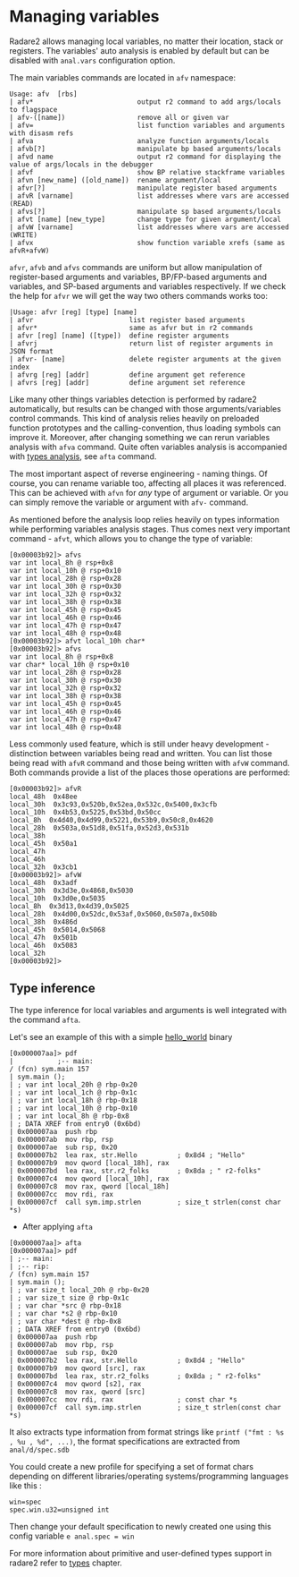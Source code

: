 # Managing variables

Radare2 allows managing local variables, no matter their location, stack or registers.
The variables' auto analysis is enabled by default but can be disabled with `anal.vars`
configuration option.

The main variables commands are located in `afv` namespace:

```
Usage: afv  [rbs]
| afv*                          output r2 command to add args/locals to flagspace
| afv-([name])                  remove all or given var
| afv=                          list function variables and arguments with disasm refs
| afva                          analyze function arguments/locals
| afvb[?]                       manipulate bp based arguments/locals
| afvd name                     output r2 command for displaying the value of args/locals in the debugger
| afvf                          show BP relative stackframe variables
| afvn [new_name] ([old_name])  rename argument/local
| afvr[?]                       manipulate register based arguments
| afvR [varname]                list addresses where vars are accessed (READ)
| afvs[?]                       manipulate sp based arguments/locals
| afvt [name] [new_type]        change type for given argument/local
| afvW [varname]                list addresses where vars are accessed (WRITE)
| afvx                          show function variable xrefs (same as afvR+afvW)
```

`afvr`, `afvb` and `afvs` commands are uniform but allow manipulation of
register-based arguments and variables, BP/FP-based arguments and variables,
and SP-based arguments and variables respectively.
If we check the help for `afvr` we will get the way two others commands works too:

```
|Usage: afvr [reg] [type] [name]
| afvr                        list register based arguments
| afvr*                       same as afvr but in r2 commands
| afvr [reg] [name] ([type])  define register arguments
| afvrj                       return list of register arguments in JSON format
| afvr- [name]                delete register arguments at the given index
| afvrg [reg] [addr]          define argument get reference
| afvrs [reg] [addr]          define argument set reference
```

Like many other things variables detection is performed by radare2 automatically, but results
can be changed with those arguments/variables control commands. This kind of analysis
relies heavily on preloaded function prototypes and the calling-convention, thus loading symbols
can improve it. Moreover, after changing something we can rerun variables analysis with
`afva` command. Quite often variables analysis is accompanied with
[types analysis](types.md), see `afta` command.

The most important aspect of reverse engineering - naming things. Of course, you can rename
variable too, affecting all places it was referenced. This can be achieved with `afvn` for
_any_ type of argument or variable. Or you can simply remove the variable or argument with
`afv-` command.

As mentioned before the analysis loop relies heavily on types information while performing
variables analysis stages. Thus comes next very important command - `afvt`, which
allows you to change the type of variable:

```
[0x00003b92]> afvs
var int local_8h @ rsp+0x8
var int local_10h @ rsp+0x10
var int local_28h @ rsp+0x28
var int local_30h @ rsp+0x30
var int local_32h @ rsp+0x32
var int local_38h @ rsp+0x38
var int local_45h @ rsp+0x45
var int local_46h @ rsp+0x46
var int local_47h @ rsp+0x47
var int local_48h @ rsp+0x48
[0x00003b92]> afvt local_10h char*
[0x00003b92]> afvs
var int local_8h @ rsp+0x8
var char* local_10h @ rsp+0x10
var int local_28h @ rsp+0x28
var int local_30h @ rsp+0x30
var int local_32h @ rsp+0x32
var int local_38h @ rsp+0x38
var int local_45h @ rsp+0x45
var int local_46h @ rsp+0x46
var int local_47h @ rsp+0x47
var int local_48h @ rsp+0x48
```

Less commonly used feature, which is still under heavy development - distinction between
variables being read and written. You can list those being read with `afvR` command and those
being written with `afvW` command. Both commands provide a list of the places those operations
are performed:

```
[0x00003b92]> afvR
local_48h  0x48ee
local_30h  0x3c93,0x520b,0x52ea,0x532c,0x5400,0x3cfb
local_10h  0x4b53,0x5225,0x53bd,0x50cc
local_8h  0x4d40,0x4d99,0x5221,0x53b9,0x50c8,0x4620
local_28h  0x503a,0x51d8,0x51fa,0x52d3,0x531b
local_38h
local_45h  0x50a1
local_47h
local_46h
local_32h  0x3cb1
[0x00003b92]> afvW
local_48h  0x3adf
local_30h  0x3d3e,0x4868,0x5030
local_10h  0x3d0e,0x5035
local_8h  0x3d13,0x4d39,0x5025
local_28h  0x4d00,0x52dc,0x53af,0x5060,0x507a,0x508b
local_38h  0x486d
local_45h  0x5014,0x5068
local_47h  0x501b
local_46h  0x5083
local_32h
[0x00003b92]>
```

## Type inference

The type inference for local variables and arguments is well integrated with the command `afta`.

Let's see an example of this with a simple [hello_world](https://github.com/radareorg/radare2book/tree/master/examples/hello_world) binary

```
[0x000007aa]> pdf
|           ;-- main:
/ (fcn) sym.main 157
| sym.main ();
| ; var int local_20h @ rbp-0x20
| ; var int local_1ch @ rbp-0x1c
| ; var int local_18h @ rbp-0x18
| ; var int local_10h @ rbp-0x10
| ; var int local_8h @ rbp-0x8
| ; DATA XREF from entry0 (0x6bd)
| 0x000007aa  push rbp
| 0x000007ab  mov rbp, rsp
| 0x000007ae  sub rsp, 0x20
| 0x000007b2  lea rax, str.Hello          ; 0x8d4 ; "Hello"
| 0x000007b9  mov qword [local_18h], rax
| 0x000007bd  lea rax, str.r2_folks       ; 0x8da ; " r2-folks"
| 0x000007c4  mov qword [local_10h], rax
| 0x000007c8  mov rax, qword [local_18h]
| 0x000007cc  mov rdi, rax
| 0x000007cf  call sym.imp.strlen         ; size_t strlen(const char *s)
```

* After applying `afta`

```
[0x000007aa]> afta
[0x000007aa]> pdf
| ;-- main:
| ;-- rip:
/ (fcn) sym.main 157
| sym.main ();
| ; var size_t local_20h @ rbp-0x20
| ; var size_t size @ rbp-0x1c
| ; var char *src @ rbp-0x18
| ; var char *s2 @ rbp-0x10
| ; var char *dest @ rbp-0x8
| ; DATA XREF from entry0 (0x6bd)
| 0x000007aa  push rbp
| 0x000007ab  mov rbp, rsp
| 0x000007ae  sub rsp, 0x20
| 0x000007b2  lea rax, str.Hello          ; 0x8d4 ; "Hello"
| 0x000007b9  mov qword [src], rax
| 0x000007bd  lea rax, str.r2_folks       ; 0x8da ; " r2-folks"
| 0x000007c4  mov qword [s2], rax
| 0x000007c8  mov rax, qword [src]
| 0x000007cc  mov rdi, rax                ; const char *s
| 0x000007cf  call sym.imp.strlen         ; size_t strlen(const char *s)
```

It also extracts type information from format strings like `printf ("fmt : %s , %u , %d", ...)`, the format specifications are extracted from `anal/d/spec.sdb`

You could create a new profile for specifying a set of format chars depending on different libraries/operating systems/programming languages like this :

```
win=spec
spec.win.u32=unsigned int
```
Then change your default specification to newly created one using this config variable `e anal.spec = win`

For more information about primitive and user-defined types support in radare2 refer to [types](types.md) chapter.
